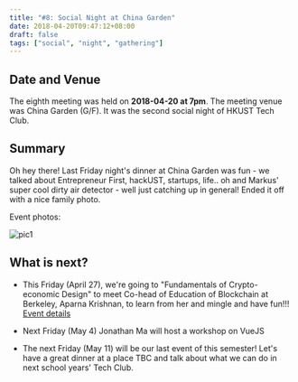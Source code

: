 ```yaml
---
title: "#8: Social Night at China Garden"
date: 2018-04-20T09:47:12+08:00
draft: false
tags: ["social", "night", "gathering"]
---
```


## Date and Venue

The eighth meeting was held on **2018-04-20 at 7pm**.
The meeting venue was China Garden (G/F). It was the second social night of HKUST Tech Club.


## Summary

Oh hey there! Last Friday night's dinner at China Garden was fun - we talked about Entrepreneur First, hackUST, startups, life.. oh and Markus' super cool dirty air detector - well just catching up in general! Ended it off with a nice family photo.

Event photos:

![pic1](01.jpg)

## What is next?

- This Friday (April 27), we're going to "Fundamentals of Crypto-economic Design" to meet Co-head of Education of Blockchain at Berkeley, Aparna Krishnan, to learn from her and mingle and have fun!!! [Event details](https://www.meetup.com/Ethereum-Hong-Kong/events/249868725/) 

- Next Friday (May 4) Jonathan Ma will host a workshop on VueJS

- The next Friday (May 11) will be our last event of this semester! Let's have a great dinner at a place TBC and talk about what we can do in next school years' Tech Club.
